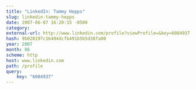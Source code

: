 ```yaml
---
title: "LinkedIn: Tammy Hepps"
slug: linkedin-tammy-hepps
date: 2007-06-07 16:20:15 -0500
category: 
external-url: http://www.linkedin.com/profile?viewProfile=&key=6084937
hash: 9b028197c16404dcfb491b5b5d38fa00
year: 2007
month: 06
scheme: http
host: www.linkedin.com
path: /profile
query:
    key: "6084937"
---
```



